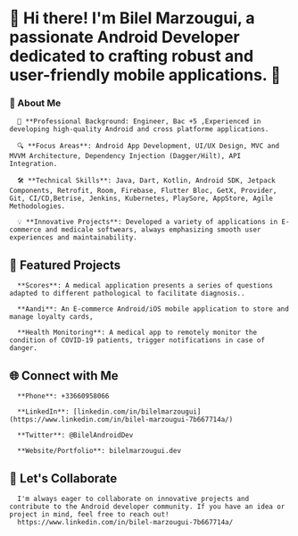 # 👋 Hi there! I'm **Bilel Marzougui**, a passionate Android Developer dedicated to crafting robust and user-friendly mobile applications. 🚀



### 🌟 About Me

      💼 **Professional Background: Engineer, Bac +5 ,Experienced in developing high-quality Android and cross platforme applications.
      
      🔍 **Focus Areas**: Android App Development, UI/UX Design, MVC and MVVM Architecture, Dependency Injection (Dagger/Hilt), API Integration.
      
      🛠️ **Technical Skills**: Java, Dart, Kotlin, Android SDK, Jetpack Components, Retrofit, Room, Firebase, Flutter Bloc, GetX, Provider, Git, CI/CD,Betrise, Jenkins, Kubernetes, PlaySore, AppStore, Agile Methodologies.
      
      💡 **Innovative Projects**: Developed a variety of applications in E-commerce and medicale softwears, always emphasizing smooth user experiences and maintainability.


## 📂 Featured Projects

      **Scores**: A medical application presents a series of questions adapted to different pathological to facilitate diagnosis..
      
      **Aandi**: An E-commerce Android/iOS mobile application to store and manage loyalty cards,
      
      **Health Monitoring**: A medical app to remotely monitor the condition of COVID-19 patients, trigger notifications in case of danger.


## 🌐 Connect with Me

      **Phone**: +33660958066
      
      **LinkedIn**: [linkedin.com/in/bilelmarzougui](https://www.linkedin.com/in/bilel-marzougui-7b667714a/)
      
      **Twitter**: @BilelAndroidDev
      
      **Website/Portfolio**: bilelmarzougui.dev


## 🚀 Let's Collaborate
      I'm always eager to collaborate on innovative projects and contribute to the Android developer community. If you have an idea or project in mind, feel free to reach out!
      https://www.linkedin.com/in/bilel-marzougui-7b667714a/
